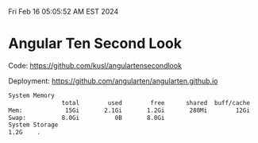 Fri Feb 16 05:05:52 AM EST 2024

# Angular Ten Second Look

Code: https://github.com/kusl/angulartensecondlook

Deployment: https://github.com/angularten/angularten.github.io

```bash
System Memory
               total        used        free      shared  buff/cache   available
Mem:            15Gi       2.1Gi       1.2Gi       280Mi        12Gi        13Gi
Swap:          8.0Gi          0B       8.0Gi
System Storage
1.2G	.
```
```bash
